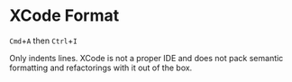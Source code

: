 # XCode Format

`Cmd`+`A` then `Ctrl`+`I`

Only indents lines. XCode is not a proper IDE and does not pack semantic formatting and
refactorings with it out of the box.
